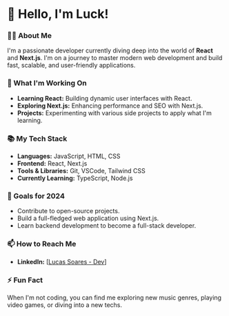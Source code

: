 # 👋 Hello, I'm Luck!

### 🧑‍💻 About Me
I'm a passionate developer currently diving deep into the world of **React** and **Next.js**. I'm on a journey to master modern web development and build fast, scalable, and user-friendly applications.

### 🚀 What I'm Working On
- **Learning React:** Building dynamic user interfaces with React.
- **Exploring Next.js:** Enhancing performance and SEO with Next.js.
- **Projects:** Experimenting with various side projects to apply what I'm learning.

### 📚 My Tech Stack
- **Languages:** JavaScript, HTML, CSS
- **Frontend:** React, Next.js
- **Tools & Libraries:** Git, VSCode, Tailwind CSS
- **Currently Learning:** TypeScript, Node.js

### 🌱 Goals for 2024
- Contribute to open-source projects.
- Build a full-fledged web application using Next.js.
- Learn backend development to become a full-stack developer.

### 📫 How to Reach Me
- **LinkedIn:** [[Lucas Soares - Dev](https://www.linkedin.com/in/lucas-soares93/)]

### ⚡ Fun Fact
When I'm not coding, you can find me exploring new music genres, playing video games, or diving into a new techs.

